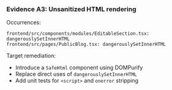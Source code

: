 ### Evidence A3: Unsanitized HTML rendering

Occurrences:

```
frontend/src/components/modules/EditableSection.tsx: dangerouslySetInnerHTML
frontend/src/pages/PublicBlog.tsx: dangerouslySetInnerHTML
```

Target remediation:
- Introduce a `SafeHtml` component using DOMPurify
- Replace direct uses of `dangerouslySetInnerHTML`
- Add unit tests for `<script>` and `onerror` stripping

